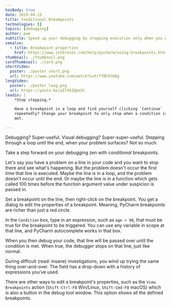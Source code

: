 ```yaml
---
hasBody: true
date: 2019-04-15
title: Conditional Breakpoints
technologies: []
topics: [debugging]
author: pwe
subtitle: Speed up your debugging by stopping execution only when you want to.
seealso:
  - title: Breakpoint properties
    href: https://www.jetbrains.com/help/pycharm/using-breakpoints.html#breakpoint-properties
thumbnail: ./thumbnail.png
cardThumbnail: ./card.png
shortVideo:
  poster: ./poster_short.png
  url: https://www.youtube.com/watch?v=hlffBFXtb6g
longVideo:
  poster: ./poster_long.png
  url: https://youtu.be/aIlXb2QpxXc
leadin: |
    *Stop stepping.*    

    Have a breakpoint in a loop and find yourself clicking `Continue` 
    repeatedly? Change your breakpoint to only stop when a condition is 
    met.

---
```


Debugging? Super-useful. Visual debugging? Super-super-useful. Stepping 
through a loop until the end, when your problem surfaces? Not so much.

Take a step forward on your debugging zen with *conditional* breakpoints. 

Let's say you have a problem on a line in your code and you want to stop 
there and see what's happening. But the problem doesn't occur the first 
time that line is executed. Maybe the line is in a loop, and the problem 
doesn't occur until the end. Or maybe the line is in a function which 
gets called 100 times before the function argument value under suspicion 
is passed in.

Set a breakpoint on the line, then right-click on the breakpoint. You get 
a dialog to edit the properties of a breakpoint. Meaning, PyCharm breakpoints 
are richer than just a red circle.

In the `Condition` box, type in an expression, such as `age > 90`, that 
must be true for the breakpoint to be triggered. You can use any variable 
in scope at that line, and PyCharm autocomplete works in that box.

When you then debug your code, that line will be passed over *until* the 
condition is met. When true, the debugger stops on that line, just like 
normal.

During difficult (read: insane) investigations, you wind up trying the 
same thing over-and-over. The field has a drop-down with a history of 
expressions you've used.

There are other ways to edit a breakpoint's properties, such as the 
`View Breakpoints` action (`Shift-Ctrl-F8` Win/Linux, `Shift-Cmd-F8` 
macOS) which is also a button in the debug tool window. This option 
shows all the defined breakpoints.
